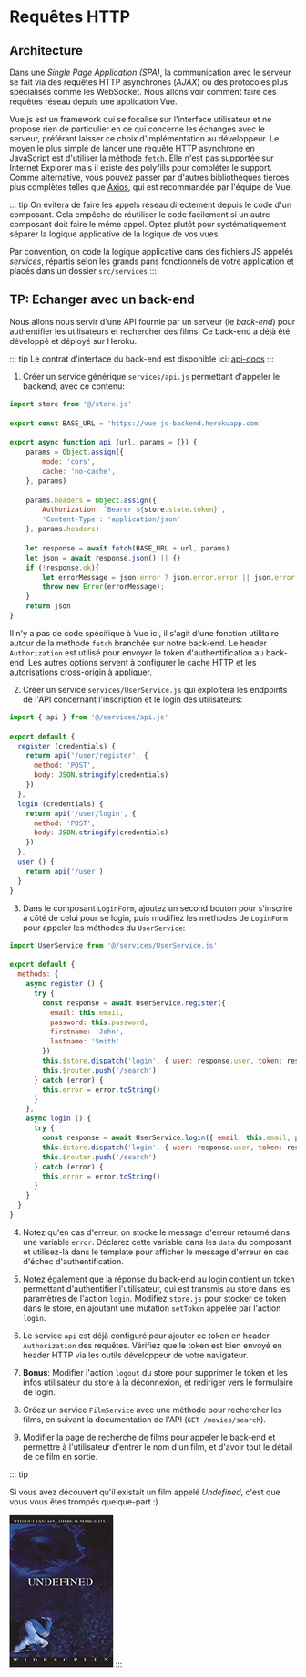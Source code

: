 # Requêtes HTTP

## Architecture

Dans une *Single Page Application (SPA)*, la communication avec le serveur se fait via des requêtes HTTP asynchrones (*AJAX*) ou des protocoles plus spécialisés comme les WebSocket. Nous allons voir comment faire ces requêtes réseau depuis une application Vue.

Vue.js est un framework qui se focalise sur l'interface utilisateur et ne propose rien de particulier en ce qui concerne les échanges avec le serveur, préférant laisser ce choix d'implémentation au développeur. Le moyen le plus simple de lancer une requête HTTP asynchrone en JavaScript est d'utiliser [la méthode `fetch`](https://developer.mozilla.org/fr/docs/Web/API/Fetch_API/Using_Fetch). Elle n'est pas supportée sur Internet Explorer mais il existe des polyfills pour compléter le support. Comme alternative, vous pouvez passer par d'autres bibliothèques tierces plus complètes telles que [Axios](https://github.com/axios/axios), qui est recommandée par l'équipe de Vue.

::: tip
On évitera de faire les appels réseau directement depuis le code d'un composant. Cela empêche de réutiliser le code facilement si un autre composant doit faire le même appel. Optez plutôt pour systématiquement séparer la logique applicative de la logique de vos vues.

Par convention, on code la logique applicative dans des fichiers JS appelés *services*, répartis selon les grands pans fonctionnels de votre application et placés dans un dossier `src/services`
:::

## TP: Echanger avec un back-end

Nous allons nous servir d'une API fournie par un serveur (le *back-end*) pour authentifier les utilisateurs et rechercher des films. Ce back-end a déjà été développé et déployé sur Heroku.

::: tip
Le contrat d'interface du back-end est disponible ici: [api-docs](https://vue-js-backend.herokuapp.com/api-docs)
:::

1. Créer un service générique `services/api.js` permettant d'appeler le backend, avec ce contenu:

```js
import store from '@/store.js'

export const BASE_URL = 'https://vue-js-backend.herokuapp.com'

export async function api (url, params = {}) {
    params = Object.assign({
        mode: 'cors',
        cache: 'no-cache',
    }, params)

    params.headers = Object.assign({
        Authorization: `Bearer ${store.state.token}`,
        'Content-Type': 'application/json'
    }, params.headers)

    let response = await fetch(BASE_URL + url, params)
    let json = await response.json() || {}
    if (!response.ok){
        let errorMessage = json.error ? json.error.error || json.error : response.status;        
        throw new Error(errorMessage);
    }
    return json
}
```

Il n'y a pas de code spécifique à Vue ici, il s'agit d'une fonction utilitaire autour de la méthode `fetch` branchée sur notre back-end. Le header `Authorization` est utilisé pour envoyer le token d'authentification au back-end. Les autres options servent à configurer le cache HTTP et les autorisations cross-origin à appliquer.

2. Créer un service `services/UserService.js` qui exploitera les endpoints de l'API concernant l'inscription et le login des utilisateurs:

```js
import { api } from '@/services/api.js'

export default {
  register (credentials) {
    return api('/user/register', {
      method: 'POST',
      body: JSON.stringify(credentials)
    })
  },
  login (credentials) {
    return api('/user/login', {
      method: 'POST',
      body: JSON.stringify(credentials)
    })
  },
  user () {
    return api('/user')
  }
}
```

3. Dans le composant `LoginForm`, ajoutez un second bouton pour s'inscrire à côté de celui pour se login, puis modifiez les méthodes de `LoginForm` pour appeler les méthodes du `UserService`:

```js
import UserService from '@/services/UserService.js'

export default {
  methods: {
    async register () {
      try {
        const response = await UserService.register({
          email: this.email,
          password: this.password,
          firstname: 'John',
          lastname: 'Smith'
        })
        this.$store.dispatch('login', { user: response.user, token: response.token })
        this.$router.push('/search')
      } catch (error) {
        this.error = error.toString()
      }
    },
    async login () {
      try {
        const response = await UserService.login({ email: this.email, password: this.password })
        this.$store.dispatch('login', { user: response.user, token: response.token })
        this.$router.push('/search')
      } catch (error) {
        this.error = error.toString()
      }
    }
  }
}
```

4. Notez qu'en cas d'erreur, on stocke le message d'erreur retourné dans une variable `error`. Déclarez cette variable dans les `data` du composant et utilisez-là dans le template pour afficher le message d'erreur en cas d'échec d'authentification.

4. Notez également que la réponse du back-end au login contient un token permettant d'authentifier l'utilisateur, qui est transmis au store dans les paramètres de l'action `login`. Modifiez `store.js` pour stocker ce token dans le store, en ajoutant une mutation `setToken` appelée par l'action `login`.

5. Le service `api` est déjà configuré pour ajouter ce token en header `Authorization` des requêtes. Vérifiez que le token est bien envoyé en header HTTP via les outils développeur de votre navigateur.

6. **Bonus**: Modifier l'action `logout` du store pour supprimer le token et les infos utilisateur du store à la déconnexion, et rediriger vers le formulaire de login.

7. Créez un service `FilmService` avec une méthode pour rechercher les films, en suivant la documentation de l'API (`GET /movies/search`).

8. Modifier la page de recherche de films pour appeler le back-end et permettre à l'utilisateur d'entrer le nom d'un film, et d'avoir tout le détail de ce film en sortie.

::: tip

Si vous avez découvert qu'il existait un film appelé *Undefined*, c'est que vous vous êtes trompés quelque-part :)

![Undefined, the movie](../../assets/undefined.jpg)
:::

